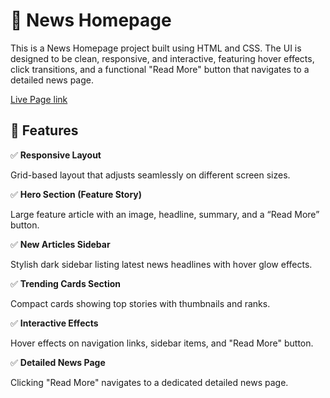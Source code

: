 # 📜 News Homepage
This is a News Homepage project built using HTML and CSS.
The UI is designed to be clean, responsive, and interactive, featuring hover effects, click transitions, and a functional "Read More" button that navigates to a detailed news page.

[Live Page link]( https://arshitayal.github.io/News-Homepage/)


## 🚀 Features

✅ **Responsive Layout**

Grid-based layout that adjusts seamlessly on different screen sizes.

✅ **Hero Section (Feature Story)**

Large feature article with an image, headline, summary, and a “Read More” button.

✅ **New Articles Sidebar**

Stylish dark sidebar listing latest news headlines with hover glow effects.

✅ **Trending Cards Section**

Compact cards showing top stories with thumbnails and ranks.

✅ **Interactive Effects**

Hover effects on navigation links, sidebar items, and "Read More" button.

✅ **Detailed News Page**

Clicking "Read More" navigates to a dedicated detailed news page.


